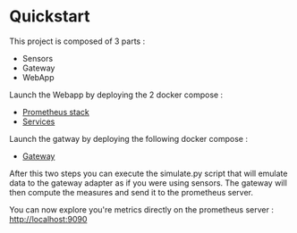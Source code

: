 # Quickstart

This project is composed of 3 parts :
- Sensors
- Gateway
- WebApp

Launch the Webapp by deploying the 2 docker compose :
-  [Prometheus stack](docker-compose)
-  [Services](cloud\backend\docker-compose.yml)


Launch the gatway by deploying the following docker compose :

-  [Gateway](gateway\docker-compose.yml)
  

After this two steps you can execute the simulate.py script that will emulate data to the gateway adapter as if you were using sensors. The gateway will then compute the measures and send it to the prometheus server.


You can now explore you're metrics directly on the prometheus server : 
[http://localhost:9090](http://localhost:9090)